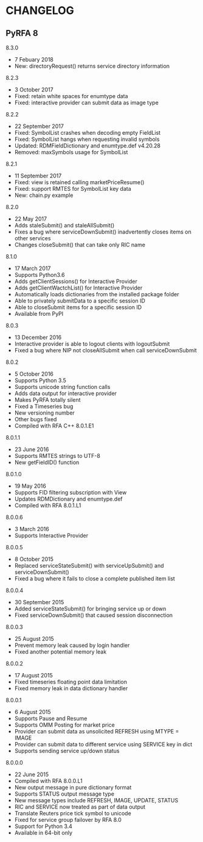 # CHANGELOG
## PyRFA 8
8.3.0
* 7 Febuary 2018
* New: directoryRequest() returns service directory information

8.2.3
* 3 October 2017
* Fixed: retain white spaces for enumtype data
* Fixed: interactive provider can submit data as image type

8.2.2
* 22 September 2017
* Fixed: SymbolList crashes when decoding empty FieldList
* Fixed: SymbolList hangs when requesting invalid symbols
* Updated: RDMFieldDictionary and enumtype.def v4.20.28
* Removed: maxSymbols usage for SymbolList

8.2.1
* 11 September 2017
* Fixed: view is retained calling marketPriceResume()
* Fixed: support RMTES for SymbolList key data
* New: chain.py example

8.2.0
* 22 May 2017
* Adds staleSubmit() and staleAllSubmit()
* Fixes a bug where serviceDownSubmit() inadvertently closes items on other services
* Changes closeSubmit() that can take only RIC name

8.1.0
* 17 March 2017
* Supports Python3.6
* Adds getClientSessions() for Interactive Provider
* Adds getClientWactchList() for Interactive Provider
* Automatically loads dictionaries from the installed package folder
* Able to privately submitData to a specific session ID
* Able to closeSubmit items for a specific session ID
* Available from PyPI

8.0.3
* 13 December 2016
* Interactive provider is able to logout clients with logoutSubmit
* Fixed a bug where NIP not closeAllSubmit when call serviceDownSubmit

8.0.2
* 5 October 2016
* Supports Python 3.5
* Supports unicode string function calls
* Adds data output for interactive provider
* Makes PyRFA totally silent
* Fixed a Timeseries bug
* New versioning number
* Other bugs fixed
* Compiled with RFA C++ 8.0.1.E1
 
8.0.1.1
* 23 June 2016
* Supports RMTES strings to UTF-8
* New getFieldID() function

8.0.1.0
* 19 May 2016
* Supports FID filtering subscription with View
* Updates RDMDictionary and enumtype.def
* Compiled with RFA 8.0.1.L1

8.0.0.6
* 3 March 2016
* Supports Interactive Provider

8.0.0.5
* 8 October 2015
* Replaced serviceStateSubmit() with serviceUpSubmit() and serviceDownSubmit()
* Fixed a bug where it fails to close a complete published item list

8.0.0.4
* 30 September 2015
* Added serviceStateSubmit() for bringing service up or down
* Fixed serviceDownSubmit() that caused session disconnection

8.0.0.3
* 25 August 2015
* Prevent memory leak caused by login handler
* Fixed another potential memory leak

8.0.0.2
* 17 August 2015
* Fixed timeseries floating point data limitation
* Fixed memory leak in data dictionary handler

8.0.0.1
* 6 August 2015
* Supports Pause and Resume
* Supports OMM Posting for market price
* Provider can submit data as unsolicited REFRESH using MTYPE = IMAGE
* Provider can submit data to different service using SERVICE key in dict 
* Supports sending service up/down status

8.0.0.0
* 22 June 2015
* Compiled with RFA 8.0.0.L1
* New output message in pure dictionary format
* Supports STATUS output message type
* New message types include REFRESH, IMAGE, UPDATE, STATUS
* RIC and SERVICE now treated as part of data output
* Translate Reuters price tick symbol to unicode
* Fixed for service group failover by RFA 8.0
* Support for Python 3.4
* Available in 64-bit only